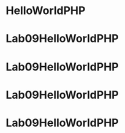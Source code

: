 # HelloWorldPHP
# Lab09HelloWorldPHP
# Lab09HelloWorldPHP
# Lab09HelloWorldPHP
# Lab09HelloWorldPHP
